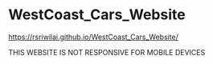 # WestCoast_Cars_Website


https://rsriwilai.github.io/WestCoast_Cars_Website/

THIS WEBSITE IS NOT RESPONSIVE FOR MOBILE DEVICES
